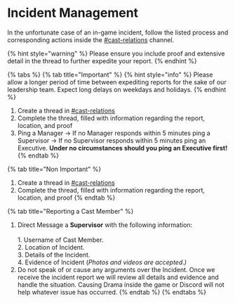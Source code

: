 # Incident Management

In the unfortunate case of an in-game incident, follow the listed process and corresponding actions inside the [#cast-relations](https://discord.com/channels/301715666401230851/1057897020926480384) channel.

{% hint style="warning" %}
Please ensure you include proof and extensive detail in the thread to further expedite your report.
{% endhint %}

{% tabs %}
{% tab title="Important" %}
{% hint style="info" %}
Please allow a longer period of time between expediting reports for the sake of our leadership team. Expect long delays on weekdays and holidays.
{% endhint %}

1. Create a thread in  [#cast-relations](https://discord.com/channels/301715666401230851/1057897020926480384)
2. Complete the thread, filled with information regarding the report, location, and proof
3. Ping a Manager -> If no Manager responds within 5 minutes ping a Supervisor -> If no Supervisor responds within 5 minutes ping an Executive. **Under no circumstances should you ping an Executive first!**
{% endtab %}

{% tab title="Non Important" %}
1. Create a thread in  [#cast-relations](https://discord.com/channels/301715666401230851/1057897020926480384)
2. Complete the thread, filled with information regarding the report, location, and proof
{% endtab %}

{% tab title="Reporting a Cast Member" %}
1. Direct Message a **Supervisor** with the following information:\
   \
   1\. Username of Cast Member.\
   2\. Location of Incident.\
   3\. Details of the Incident.\
   4\. Evidence of Incident (_Photos and videos are accepted.)_
2. Do not speak of or cause any arguments over the Incident. Once we receive the incident report we will review all details and evidence and handle the situation. Causing Drama inside the game or Discord will not help whatever issue has occurred.
{% endtab %}
{% endtabs %}

